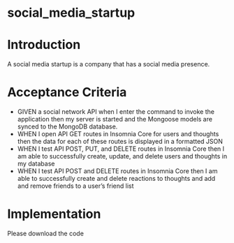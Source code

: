 # social_media_startup

# Introduction
A social media startup is a company that has a social media presence.

# Acceptance Criteria
<ul>
<li>GIVEN a social network API when I enter the command to invoke the application then my server is started and the Mongoose models are synced to the MongoDB database. </li>

<li>WHEN I open API GET routes in Insomnia Core for users and thoughts then the data for each of these routes is displayed in a formatted JSON </li>

<li>WHEN I test API POST, PUT, and DELETE routes in Insomnia Core then I am able to successfully create, update, and delete users and thoughts in my database </li>

<li>WHEN I test API POST and DELETE routes in Insomnia Core then I am able to successfully create and delete reactions to thoughts and add and remove friends to a user’s friend list </li>
</ul>

#  Implementation
Please download the code 